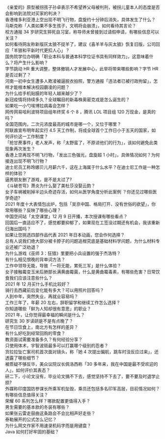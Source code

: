 《亲爱的》原型被拐孩子孙卓表示不希望养父母被判刑，被拐儿童本人的态度是否会影响到法院对买家的判决？  
香港维多利亚港上空出现不明飞行物，盘旋约十分钟后消失，具体发生了什么？  
马斯克称「人类如果不多生孩子，文明将会崩溃」，如何看待其言论？  
校方通报 34 岁研究生猝死自习室，称导师未曾接到过请假申请，有哪些信息可以关注？  
如何看待网友称新版灰太狼不捉羊了，建议《喜羊羊与灰太狼》恢复旧版，公司回应「羊狼和平新时代更扣人心」？  
国务院学位办明确「职业本科与普通本科学位证书具有同样效力」，这意味着什么？将产生什么影响？  
字节跳动 HR 重大调整，整体撤销人才发展中心，此举将带来哪些影响？字节 HR 是否过剩了？  
河南一初中女生遭多人欺凌被逼脱衣拍照，警方通报「违法者已被行政拘留」，怎样才能根本解决校园霸凌的问题？  
为什么给手机贴膜的年轻人越来越少了？  
新冠疫情将持续多久？全球瞩目的新毒株奥密克戎是怎么诞生的？  
如果吃一小勺埃博拉病毒会怎样？  
网传网易哈利波特项目组年终奖 6 个 8 ，腾讯 LOL 项目组 120 万现金，是真的吗？  
全国范围内，二次元浓度最高的城市是哪一个，又位于哪里？  
阿联酋宣布明年起实行 4.5 天工作制，将成全球首个工作日小于五天的国家，如何评价这一工作制度？  
「抢甘蔗事件」老人发声，称「太野蛮了，不原谅他们的行为」，该如何避免此类现象再次发生？  
香港上空再现不明飞行物，「发出三色强光，盘旋超 1 小时」，具体情况如何？为何接连出现不明飞行物？  
迪士尼员工称玲娜贝儿月薪六千，这在上海属于什么水平？在迪士尼工作是一种怎样的体验？  
逼男朋友删了游戏，是不是太过了?  
《斗破苍穹》萧炎为什么娶了美杜莎没娶云韵？  
女子车祸被削掉半边头奇迹存活，如何从医学角度分析此案例 ？你还见过哪些医学奇迹?  
2021 年度十大表情包出炉，包括「吴京中国、格局打开、没有世俗的欲望」，你常用哪些？反映了哪些心理？  
中国空间站「太空课堂」12 月 9 日开播，本次授课有哪些看点？  
回国后一直适应不了，感觉都要抑郁了，如果现在工签没过期还有机会，我该重新归海出国吗？  
如果让您挑选四部作品代表 2021 年日本动画，您会作何选择？  
总有人说我们绝大部分被卡脖子的问题追根究底是基础材料学问题，为什么材料专业还被广泛劝退？  
为什么游戏《巫师 3：狂猎》里要把小兵设置的强于杰洛特？  
有什么相见恨晚的背单词方法？  
工作中领导无能，导致「一将无能，累死三军」是什么体验？  
女子接触霉变玉米后肺部长满黄曲霉菌，什么是黄曲霉毒素，有哪些危害？日常饮食我们应该注意些什么？  
2021 年 12 月买什么手机比较好？  
骑行去西藏前后变化能有多大？可以用照片回答吗？  
人到中年，突然失业，再就业容易吗？  
工作三年了，年薪 20 左右，辞职留学和继续工作怎么选择？  
你知道哪些「鲜为人知却很有意思」的职业？  
2021 年，让你觉得最幸福的瞬间是什么？  
研究生 30 岁读研是不是有点晚了？  
在节日饮食上，南北方有怎样的差异？  
有什么好吃到经常回购的零食？  
教资面试需要准备多久？有何经验分享？  
只使用体术，宇智波斑最多可以打赢哪个级别的忍者？  
货拉拉坠亡案司机首次面对镜头，称「她 4 次提出偏航，跳车时没反应过来」，还透露了哪些细节？  
被质疑不够反华，美众议院议长佩洛西称「30 多年来，我在中国是最不受欢迎的人」，如何评价其表态？  
研二下，小论文没有，毕业论文搞不下去，感觉坚持不下去了，要不要及时退学止损 ​?  
外媒称印度国防参谋长所乘军机坠毁，乘员还包括多名印军高层，目前情况如何？有哪些信息值得关注？  
荣耀 60 系列怎么样？哪款配置更值得入手？  
男生需要的基本款的冬装有哪些？  
如果张云雷走鼓曲这条路会不会比相声好走些？  
泰勒展开的公式怎么记忆？  
为什么网文作家不用速录机码字而是用键盘？  
Java 如何打好牢固的基础？  
